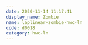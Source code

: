 ```yaml
---
date: 2020-11-14 11:17:41
display_name: Zombie
name: laplinear-zombie-hwc-ln
code: d0018
category: hwc-ln
---
```

